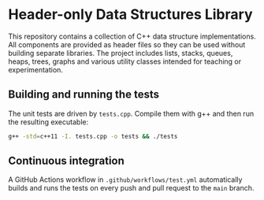 # Header-only Data Structures Library

This repository contains a collection of C++ data structure implementations.
All components are provided as header files so they can be used without
building separate libraries.  The project includes lists, stacks, queues,
heaps, trees, graphs and various utility classes intended for teaching or
experimentation.

## Building and running the tests

The unit tests are driven by `tests.cpp`.  Compile them with g++ and then run
the resulting executable:

```bash
g++ -std=c++11 -I. tests.cpp -o tests && ./tests
```

## Continuous integration

A GitHub Actions workflow in `.github/workflows/test.yml` automatically builds
and runs the tests on every push and pull request to the `main` branch.
